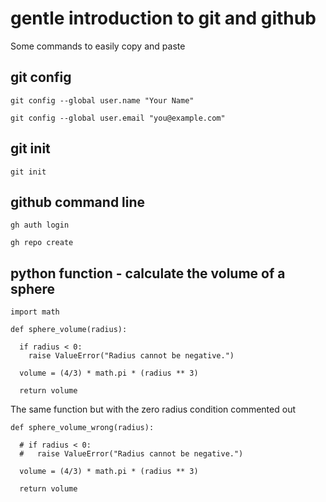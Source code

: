 # gentle introduction to git and github

Some commands to easily copy and paste

## git config
```
git config --global user.name "Your Name"
```

```
git config --global user.email "you@example.com" 
```

## git init
```
git init
```

## github command line
```
gh auth login
```

```
gh repo create
```

## python function - calculate the volume of a sphere 

```
import math

def sphere_volume(radius):
  
  if radius < 0:
    raise ValueError("Radius cannot be negative.")
    
  volume = (4/3) * math.pi * (radius ** 3)
  
  return volume
```

The same function but with the zero radius condition commented out
```
def sphere_volume_wrong(radius):
  
  # if radius < 0:
  #   raise ValueError("Radius cannot be negative.")
    
  volume = (4/3) * math.pi * (radius ** 3)
  
  return volume
```

